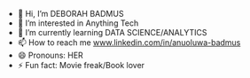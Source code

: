 - 👋 Hi, I’m DEBORAH BADMUS
- 👀 I’m interested in Anything Tech
- 🌱 I’m currently learning DATA SCIENCE/ANALYTICS
- 📫 How to reach me www.linkedin.com/in/anuoluwa-badmus
- 😄 Pronouns: HER
- ⚡ Fun fact: Movie freak/Book lover 

<!---
DEBORAH-BADMUS/DEBORAH-BADMUS is a ✨ special ✨ repository because its `README.md` (this file) appears on your GitHub profile.
You can click the Preview link to take a look at your changes.
--->
